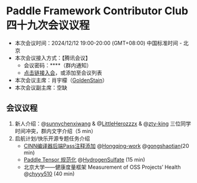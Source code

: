 # Paddle Framework Contributor Club 四十九次会议议程

- 本次会议时间：2024/12/12 19:00-20:00 (GMT+08:00) 中国标准时间 - 北京
- 本次会议接入方式：【腾讯会议】
  - 会议密码：\*\*\*\*（群内通知）
  - [点击链接入会](https://meeting.tencent.com/dm/Clrub5hDh78M)，或添加至会议列表
- 本次会议主席：肖宇檬（[GoldenStain](https://github.com/GoldenStain)）
- 本次会议副主席：空缺

## 会议议程

1. 新人介绍：@[sunnychenxiwang](https://github.com/sunnychenxiwang) & @[LittleHerozzzx](https://github.com/LittleHerozzzx) & @[zty-king](https://github.com/zty-king) 三位同学时间冲突，群内文字介绍（5 min）
2. 启航计划/快乐开源专题任务介绍
   - [CINN编译器后端Pass注释添加](https://github.com/PaddlePaddle/Paddle/issues/70113) @[Hongqing-work](https://github.com/Hongqing-work) @[gongshaotian](https://github.com/gongshaotian)(20 min)
   - [Paddle Tensor 规范化](https://github.com/PaddlePaddle/Paddle/issues/69908) @[HydrogenSulfate](https://github.com/HydrogenSulfate) (15 min)
   - 北京大学——健康度量框架 Measurement of OSS Projects’ Health @[chyyy510](https://github.com/chyyy510) (40 min)
   
